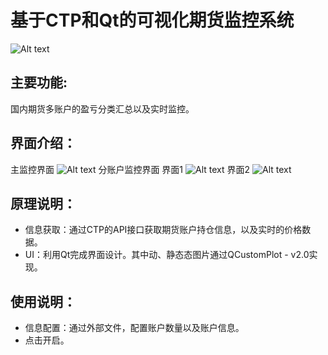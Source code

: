 # 基于CTP和Qt的可视化期货监控系统
![Alt text](https://github.com/culi123/QtGuiSurveillanceMulti/blob/master/Screenshots/GUI%E5%8A%A8%E5%9B%BE.gif)
## 主要功能:
国内期货多账户的盈亏分类汇总以及实时监控。
## 界面介绍：
主监控界面
![Alt text](https://github.com/culi123/QtGuiSurveillanceMulti/blob/master/Screenshots/%E4%B8%BB%E7%9B%91%E6%8E%A7%E9%A1%B5.jpg)
分账户监控界面
界面1
![Alt text](https://github.com/culi123/QtGuiSurveillanceMulti/blob/master/Screenshots/%E8%B4%A6%E6%88%B71.jpg)
界面2
![Alt text](https://github.com/culi123/QtGuiSurveillanceMulti/blob/master/Screenshots/%E8%B4%A6%E6%88%B72.jpg)

## 原理说明：
  * 信息获取：通过CTP的API接口获取期货账户持仓信息，以及实时的价格数据。
  * UI：利用Qt完成界面设计。其中动、静态态图片通过QCustomPlot - v2.0实现。
## 使用说明：
  * 信息配置：通过外部文件，配置账户数量以及账户信息。
  * 点击开启。
